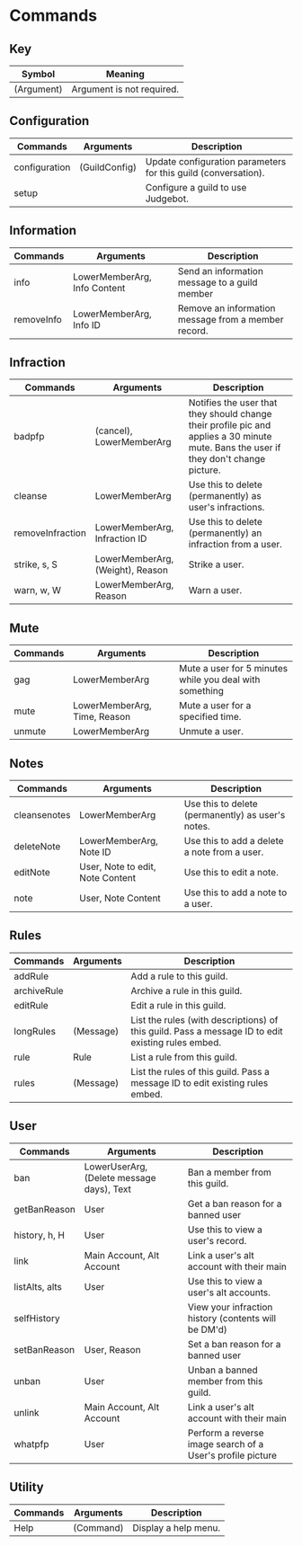 # Commands

## Key 
| Symbol      | Meaning                        |
| ----------- | ------------------------------ |
| (Argument)  | Argument is not required.      |

## Configuration
| Commands      | Arguments     | Description                                                    |
| ------------- | ------------- | -------------------------------------------------------------- |
| configuration | (GuildConfig) | Update configuration parameters for this guild (conversation). |
| setup         |               | Configure a guild to use Judgebot.                             |

## Information
| Commands   | Arguments                    | Description                                         |
| ---------- | ---------------------------- | --------------------------------------------------- |
| info       | LowerMemberArg, Info Content | Send an information message to a guild member       |
| removeInfo | LowerMemberArg, Info ID      | Remove an information message from a member record. |

## Infraction
| Commands         | Arguments                        | Description                                                                                                                           |
| ---------------- | -------------------------------- | ------------------------------------------------------------------------------------------------------------------------------------- |
| badpfp           | (cancel), LowerMemberArg         | Notifies the user that they should change their profile pic and applies a 30 minute mute. Bans the user if they don't change picture. |
| cleanse          | LowerMemberArg                   | Use this to delete (permanently) as user's infractions.                                                                               |
| removeInfraction | LowerMemberArg, Infraction ID    | Use this to delete (permanently) an infraction from a user.                                                                           |
| strike, s, S     | LowerMemberArg, (Weight), Reason | Strike a user.                                                                                                                        |
| warn, w, W       | LowerMemberArg, Reason           | Warn a user.                                                                                                                          |

## Mute
| Commands | Arguments                    | Description                                             |
| -------- | ---------------------------- | ------------------------------------------------------- |
| gag      | LowerMemberArg               | Mute a user for 5 minutes while you deal with something |
| mute     | LowerMemberArg, Time, Reason | Mute a user for a specified time.                       |
| unmute   | LowerMemberArg               | Unmute a user.                                          |

## Notes
| Commands     | Arguments                        | Description                                       |
| ------------ | -------------------------------- | ------------------------------------------------- |
| cleansenotes | LowerMemberArg                   | Use this to delete (permanently) as user's notes. |
| deleteNote   | LowerMemberArg, Note ID          | Use this to add a delete a note from a user.      |
| editNote     | User, Note to edit, Note Content | Use this to edit a note.                          |
| note         | User, Note Content               | Use this to add a note to a user.                 |

## Rules
| Commands    | Arguments | Description                                                                                       |
| ----------- | --------- | ------------------------------------------------------------------------------------------------- |
| addRule     |           | Add a rule to this guild.                                                                         |
| archiveRule |           | Archive a rule in this guild.                                                                     |
| editRule    |           | Edit a rule in this guild.                                                                        |
| longRules   | (Message) | List the rules (with descriptions) of this guild. Pass a message ID to edit existing rules embed. |
| rule        | Rule      | List a rule from this guild.                                                                      |
| rules       | (Message) | List the rules of this guild. Pass a message ID to edit existing rules embed.                     |

## User
| Commands       | Arguments                                 | Description                                                |
| -------------- | ----------------------------------------- | ---------------------------------------------------------- |
| ban            | LowerUserArg, (Delete message days), Text | Ban a member from this guild.                              |
| getBanReason   | User                                      | Get a ban reason for a banned user                         |
| history, h, H  | User                                      | Use this to view a user's record.                          |
| link           | Main Account, Alt Account                 | Link a user's alt account with their main                  |
| listAlts, alts | User                                      | Use this to view a user's alt accounts.                    |
| selfHistory    |                                           | View your infraction history (contents will be DM'd)       |
| setBanReason   | User, Reason                              | Set a ban reason for a banned user                         |
| unban          | User                                      | Unban a banned member from this guild.                     |
| unlink         | Main Account, Alt Account                 | Link a user's alt account with their main                  |
| whatpfp        | User                                      | Perform a reverse image search of a User's profile picture |

## Utility
| Commands | Arguments | Description          |
| -------- | --------- | -------------------- |
| Help     | (Command) | Display a help menu. |


